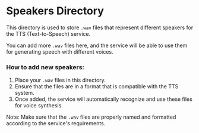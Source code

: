 # Speakers Directory

This directory is used to store `.wav` files that represent different speakers for the TTS (Text-to-Speech) service.

You can add more `.wav` files here, and the service will be able to use them for generating speech with different voices.

### How to add new speakers:

1. Place your `.wav` files in this directory.
2. Ensure that the files are in a format that is compatible with the TTS system.
3. Once added, the service will automatically recognize and use these files for voice synthesis.

Note: Make sure that the `.wav` files are properly named and formatted according to the service's requirements.
